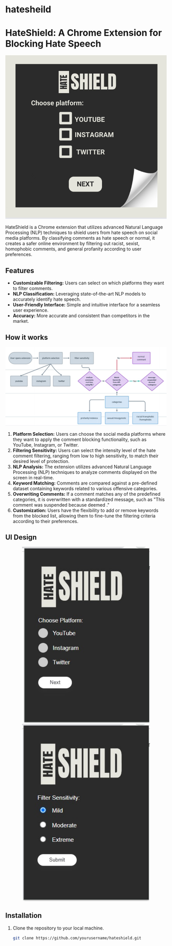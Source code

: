 # hatesheild
# HateShield: A Chrome Extension for Blocking Hate Speech

<p align="center">
  <img src="first.png" alt="HateShield Logo" />
</p>

HateShield is a Chrome extension that utilizes advanced Natural Language Processing (NLP) techniques to shield users from hate speech on social media platforms. By classifying comments as hate speech or normal, it creates a safer online environment by filtering out racist, sexist, homophobic comments, and general profanity according to user preferences.

## Features

- **Customizable Filtering:** Users can select on which platforms they want to filter comments.
- **NLP Classification:** Leveraging state-of-the-art NLP models to accurately identify hate speech.
- **User-Friendly Interface:** Simple and intuitive interface for a seamless user experience.
- **Accuracy:** More accurate and consistent than competitors in the market.

## How it works

<p align="center">
  <img src="flowchart.jpeg" alt="HateShield Workflow" />
</p>

1. **Platform Selection:** Users can choose the social media platforms where they want to apply the comment blocking functionality, such as YouTube, Instagram, or Twitter.
2. **Filtering Sensitivity:** Users can select the intensity level of the hate comment filtering, ranging from low to high sensitivity, to match their desired level of protection.
3. **NLP Analysis:** The extension utilizes advanced Natural Language Processing (NLP) techniques to analyze comments displayed on the screen in real-time.
4. **Keyword Matching:** Comments are compared against a pre-defined dataset containing keywords related to various offensive categories.
5. **Overwriting Comments:** If a comment matches any of the predefined categories, it is overwritten with a standardized message, such as "This comment was suspended because deemed <category>."
6. **Customization:** Users have the flexibility to add or remove keywords from the blocked list, allowing them to fine-tune the filtering criteria according to their preferences.

## UI Design
<p align="center">
  <img src="ui1 (1).jpg" alt="HateShield UI" width="400" />
  <img src="ui2 (1).jpg" alt="HateShield UI" width="400" />
</p>

## Installation

1. Clone the repository to your local machine.
   ```sh
   git clone https://github.com/yourusername/hateshield.git
